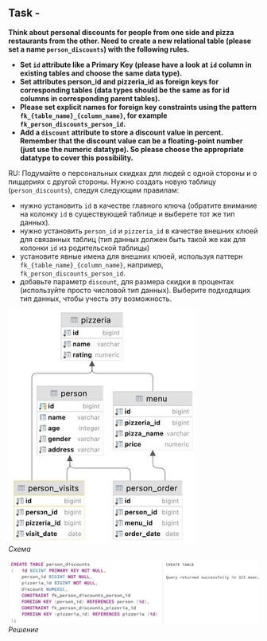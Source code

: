 ## Task - 

**Think about personal discounts for people from one side and pizza restaurants from the other. Need to create a new relational table (please set a name `person_discounts`) with the following rules.**
- **Set `id` attribute like a Primary Key (please have a look at `id` column in existing tables and choose the same data type).**
- **Set attributes person_id and pizzeria_id as foreign keys for corresponding tables (data types should be the same as for id columns in corresponding parent tables).**
- **Please set explicit names for foreign key constraints using the pattern `fk_{table_name}_{column_name}`, for example `fk_person_discounts_person_id`.**
- **Add a `discount` attribute to store a discount value in percent. Remember that the discount value can be a floating-point number (just use the numeric datatype). So please choose the appropriate datatype to cover this possibility.**

RU: Подумайте о персональных скидках для людей с одной стороны и о пиццериях с другой стороны. Нужно создать новую таблицу (`person_discounts`), следуя следующим правилам:
- нужно установить `id` в качестве главного ключа (обратите внимание на колонку `id` в существующей таблице и выберете тот же тип данных).
- нужно установить `person_id` и `pizzeria_id` в качестве внешних клюей для связанных таблиц (тип данных должен быть такой же как для колонки `id` из родительской таблицы)
- установите явные имена для внешних клюей, используя паттерн `fk_{table_name}_{column_name}`, например, `fk_person_discounts_person_id`. 
- добавьте параметр `discount`, для размера скидки в процентах (используйте просто числовой тип данных). Выберите подходящих тип данных, чтобы учесть эту возможность.

![Screenshot](../screenshots/scheme.jpg "Схема")\
*Схема*

![Screenshot](../screenshots/ex00.jpg "Решение")\
*Решение*